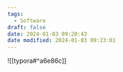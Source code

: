 ```yaml
---
tags:
  - Software
draft: false
date: 2024-01-03 09:20:43
date modified: 2024-01-03 09:23:01
---
```


![[typora#^a6e86c]]